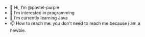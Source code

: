 - 👋 Hi, I’m @pastel-purple
- 👀 I’m interested in programming
- 🌱 I’m currently learning Java
- 📫 How to reach me: you don't need to reach me because i am a newbie.

<!---
pastel-purple/pastel-purple is a ✨ special ✨ repository because its `README.md` (this file) appears on your GitHub profile.
You can click the Preview link to take a look at your changes.
--->
